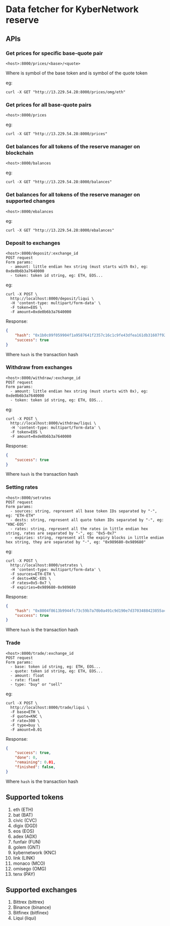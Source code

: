 # Data fetcher for KyberNetwork reserve

## APIs

### Get prices for specific base-quote pair

```
<host>:8000/prices/<base>/<quote>
```

Where *<base>* is symbol of the base token and *<quote>* is symbol of the quote token

eg:
```
curl -X GET "http://13.229.54.28:8000/prices/omg/eth"
```

### Get prices for all base-quote pairs
```
<host>:8000/prices
```

eg:
```
curl -X GET "http://13.229.54.28:8000/prices"
```

### Get balances for all tokens of the reserve manager on blockchain
```
<host>:8000/balances
```

eg:
```
curl -X GET "http://13.229.54.28:8000/balances"
```

### Get balances for all tokens of the reserve manager on supported changes
```
<host>:8000/ebalances
```

eg:
```
curl -X GET "http://13.229.54.28:8000/ebalances"
```
### Deposit to exchanges
```
<host>:8000/deposit/:exchange_id
POST request
Form params:
  - amount: little endian hex string (must starts with 0x), eg: 0xde0b6b3a7640000
  - token: token id string, eg: ETH, EOS...
```

eg:
```
curl -X POST \
  http://localhost:8000/deposit/liqui \
  -H 'content-type: multipart/form-data' \
  -F token=EOS \
  -F amount=0xde0b6b3a7640000
```
Response:

```json
{
    "hash": "0x1b0c09f059904f1a9587641f2357c16c1c9fe43dfea161db31607f9221b0cfbb",
    "success": true
}
```
Where `hash` is the transaction hash

### Withdraw from exchanges
```
<host>:8000/withdraw/:exchange_id
POST request
Form params:
  - amount: little endian hex string (must starts with 0x), eg: 0xde0b6b3a7640000
  - token: token id string, eg: ETH, EOS...
```

eg:
```
curl -X POST \
  http://localhost:8000/withdraw/liqui \
  -H 'content-type: multipart/form-data' \
  -F token=EOS \
  -F amount=0xde0b6b3a7640000
```
Response:

```json
{
    "success": true
}
```
Where `hash` is the transaction hash

### Setting rates
```
<host>:8000/setrates
POST request
Form params:
  - sources: string, represent all base token IDs separated by "-", eg: "ETH-ETH"
  - dests: string, represent all quote token IDs separated by "-", eg: "KNC-EOS"
  - rates: string, represent all the rates in little endian hex string, rates are separated by "-", eg: "0x5-0x7"
  - expiries: string, represent all the expiry blocks in little endian hex string, they are separated by "-", eg: "0x989680-0x989680"
```
eg:
```
curl -X POST \
  http://localhost:8000/setrates \
  -H 'content-type: multipart/form-data' \
  -F sources=ETH-ETH \
  -F dests=KNC-EOS \
  -F rates=0x5-0x7 \
  -F expiries=0x989680-0x989680
```
Response:

```json
{
    "hash": "0x8004f8613b9944fc73c59b7a70b0a491c9d190e7d3703488423855ac8dada239",
    "success": true
}
```
Where `hash` is the transaction hash

### Trade
```
<host>:8000/trade/:exchange_id
POST request
Form params:
  - base: token id string, eg: ETH, EOS...
  - quote: token id string, eg: ETH, EOS...
  - amount: float
  - rate: float
  - type: "buy" or "sell"
```

eg:
```
curl -X POST \
  http://localhost:8000/trade/liqui \
  -F base=ETH \
  -F quote=KNC \
  -F rate=300 \
  -F type=buy \
  -F amount=0.01
```
Response:

```json
{
    "success": true,
    "done": 0,
    "remaining": 0.01,
    "finished": false,
}
```
Where `hash` is the transaction hash

## Supported tokens

1. eth (ETH)
2. bat (BAT)
3. civic (CVC)
4. digix (DGD)
5. eos (EOS)
6. adex (ADX)
7. funfair (FUN)
8. golem (GNT)
9. kybernetwork (KNC)
10. link (LINK)
11. monaco (MCO)
12. omisego (OMG)
13. tenx (PAY)

## Supported exchanges

1. Bittrex (bittrex)
2. Binance (binance)
3. Bitfinex (bitfinex)
4. Liqui (liqui)
